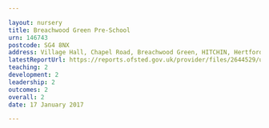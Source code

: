```yaml
---

layout: nursery
title: Breachwood Green Pre-School
urn: 146743
postcode: SG4 8NX
address: Village Hall, Chapel Road, Breachwood Green, HITCHIN, Hertfordshire, SG4 8NX
latestReportUrl: https://reports.ofsted.gov.uk/provider/files/2644529/urn/146743.pdf
teaching: 2
development: 2
leadership: 2
outcomes: 2
overall: 2
date: 17 January 2017

---
```

